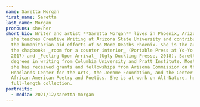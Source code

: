 ```yaml
---
name: Saretta Morgan
first_name: Saretta
last_name: Morgan
pronouns: she/her
short_bio: Writer and artist **Saretta Morgan** lives in Phoenix, Arizona where
  she teaches Creative Writing at Arizona State University and contributes to
  the humanitarian aid efforts of No More Deaths Phoenix. She is the author of
  the chapbooks _room for a counter interior_ (Portable Press at Yo-Yo Labs,
  2017) and _Feeling Upon Arrival_ (Ugly Duckling Presse, 2018). Saretta holds
  degrees in writing from Columbia University and Pratt Institute. Most recently
  she has received grants and fellowships from Arizona Commission on the Arts,
  Headlands Center for the Arts, the Jerome Foundation, and the Center for
  African American Poetry and Poetics. She is at work on Alt-Nature, her first
  full-length collection.
portraits:
  - media: 2021/12/saretta-morgan
---
```

